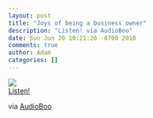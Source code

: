```yaml
---
layout: post
title: "Joys of being a business owner"
description: "Listen! via AudioBoo"
date: Sun Jun 20 10:21:26 -0700 2010
comments: true
author: Adam
categories: []
---
```


<img src="http://audioboo.fm/boos/143361-joys-of-being-a-business-owner.jpg" /><br /><object type="application/x-shockwave-flash" height="129" width="400"><param name="movie" value="http://boos.audioboo.fm/swf/fullsize_player.swf" /><param name="scale" value="noscale" /><param name="salign" value="lt" /><param name="bgColor" value="#FFFFFF" /><param name="allowScriptAccess" value="always" /><param name="wmode" value="window" /><param name="FlashVars" value="mp3Title=Joys+of+being+a+business+owner&amp;mp3Time=05.20pm+20+Jun+2010&amp;mp3=http%3A%2F%2Faudioboo.fm%2Fboos%2F143361-joys-of-being-a-business-owner.mp3&amp;mp3Author=adambird&amp;mp3LinkURL=http%3A%2F%2Faudioboo.fm%2Fboos%2F143361-joys-of-being-a-business-owner" /><a href="http://audioboo.fm/boos/143361-joys-of-being-a-business-owner.mp3">Listen!</a></object>

<div class="posterous_quote_citation">via <a href="http://audioboo.fm/boos/143361-joys-of-being-a-business-owner">AudioBoo</a></div>